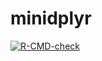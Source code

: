 # minidplyr


  <!-- badges: start -->
  [![R-CMD-check](https://github.com/ManuThomasen/minidplyr/actions/workflows/R-CMD-check.yaml/badge.svg)](https://github.com/ManuThomasen/minidplyr/actions/workflows/R-CMD-check.yaml)
  <!-- badges: end -->